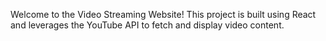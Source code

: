 Welcome to the Video Streaming Website! This project is built using React and leverages the YouTube API to fetch and display video content.
